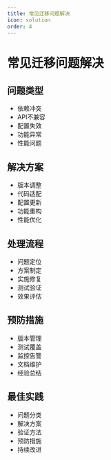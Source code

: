 ```yaml
---
title: 常见迁移问题解决
icon: solution
order: 4
---
```


# 常见迁移问题解决

## 问题类型
- 依赖冲突
- API不兼容
- 配置失效
- 功能异常
- 性能问题

## 解决方案
- 版本调整
- 代码适配
- 配置更新
- 功能重构
- 性能优化

## 处理流程
- 问题定位
- 方案制定
- 实施修复
- 测试验证
- 效果评估

## 预防措施
- 版本管理
- 测试覆盖
- 监控告警
- 文档维护
- 经验总结

## 最佳实践
- 问题分类
- 解决方案
- 验证方法
- 预防措施
- 持续改进
